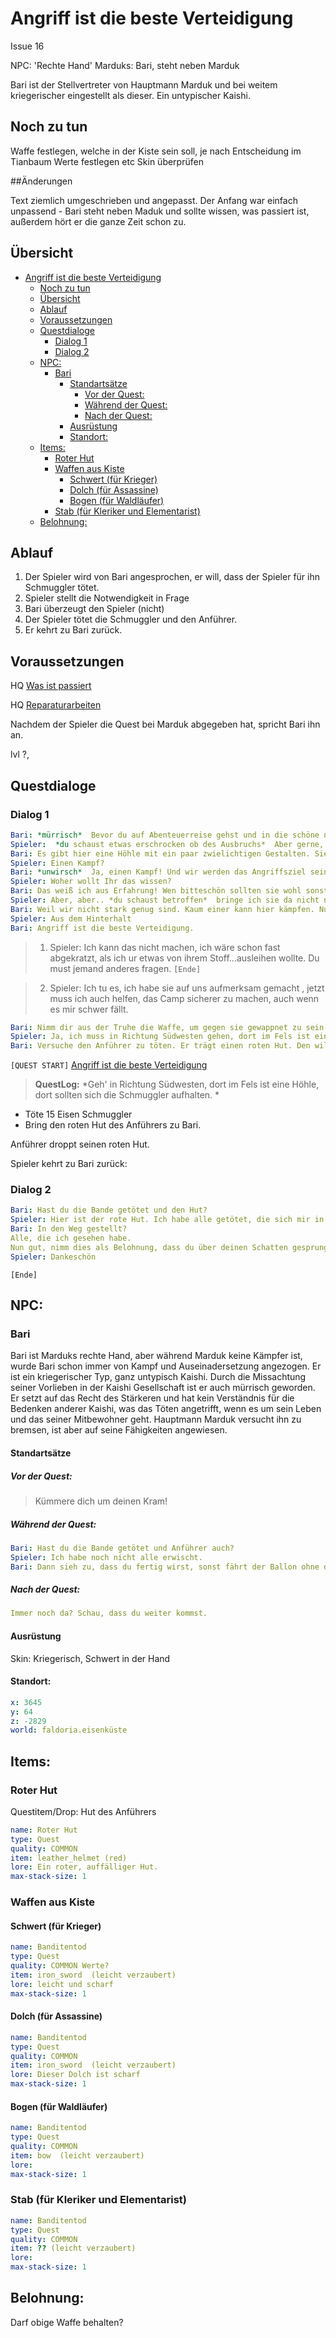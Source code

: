 # Angriff ist die beste Verteidigung

Issue 16

NPC: 'Rechte Hand' Marduks: Bari, steht neben Marduk

Bari ist der Stellvertreter von Hauptmann Marduk und bei weitem kriegerischer eingestellt als dieser. Ein untypischer Kaishi.

## Noch zu tun

Waffe festlegen, welche in der Kiste sein soll, je nach Entscheidung im Tianbaum
Werte festlegen etc
Skin überprüfen


##Änderungen

Text ziemlich umgeschrieben und angepasst. 
Der Anfang war einfach unpassend - Bari steht neben Maduk und sollte wissen, was passiert ist, außerdem hört er die ganze Zeit schon zu. 


## Übersicht

- [Angriff ist die beste Verteidigung](#angriff-ist-die-beste-verteidigung)
  - [Noch zu tun](#noch-zu-tun)
  - [Übersicht](#%C3%BCbersicht)
  - [Ablauf](#ablauf)
  - [Voraussetzungen](#voraussetzungen)
  - [Questdialoge](#questdialoge)
    - [Dialog 1](#dialog-1)
    - [Dialog 2](#dialog-2)
  - [NPC:](#npc)
    - [Bari](#bari)
      - [Standartsätze](#standarts%C3%A4tze)
        - [Vor der Quest:](#vor-der-quest)
        - [Während der Quest:](#w%C3%A4hrend-der-quest)
        - [Nach der Quest:](#nach-der-quest)
      - [Ausrüstung](#ausr%C3%BCstung)
      - [Standort:](#standort)
  - [Items:](#items)
    - [Roter Hut](#roter-hut)
    - [Waffen aus Kiste](#waffen-aus-kiste)
      - [Schwert (für Krieger)](#schwert-f%C3%BCr-krieger)
      - [Dolch (für Assassine)](#dolch-f%C3%BCr-assassine)
      - [Bogen (für Waldläufer)](#bogen-f%C3%BCr-waldl%C3%A4ufer)
    - [Stab (für Kleriker und Elementarist)](#stab-f%C3%BCr-kleriker-und-elementarist)
  - [Belohnung:](#belohnung)

## Ablauf

1. Der Spieler wird von Bari angesprochen, er will, dass der Spieler für ihn Schmuggler tötet.
2. Spieler stellt die Notwendigkeit in Frage
3. Bari überzeugt den Spieler (nicht)
4. Der Spieler tötet die Schmuggler und den Anführer.
5. Er kehrt zu Bari zurück.

## Voraussetzungen

HQ [Was ist passiert](#was-ist-passiert)

HQ [Reparaturarbeiten](#reparaturarbeiten)

Nachdem der Spieler die Quest bei Marduk abgegeben hat, spricht Bari ihn an.

lvl ?,



## Questdialoge

### Dialog 1

```yml
Bari: *mürrisch*  Bevor du auf Abenteuerreise gehst und in die schöne neue Welt aufbrichst, gäbe es eigentlich noch mehr Aufgaben, die du erledigen könntest. Es würde uns, die wir vorerst im Lager zurückbleiben müssen, das Leben etwas erleichtern. *Bari schielt etwas zu Marduk hinüber*
Spieler:  *du schaust etwas erschrocken ob des Ausbruchs*  Aber gerne, was soll ich tun?
Bari: Es gibt hier eine Höhle mit ein paar zwielichtigen Gestalten. Sie scheinen sich auf einen Kampf vorzubereiten.
Spieler: Einen Kampf?
Bari: *unwirsch*  Ja, einen Kampf! Und wir werden das Angriffsziel sein!
Spieler: Woher wollt Ihr das wissen?
Bari: Das weiß ich aus Erfahrung! Wen bitteschön sollten sie wohl sonst als Ziel haben?Die Schimmerwölfe und Bergeisenkatzen? Es ist sonst niemand da, den sie angreifen könnten, außer wir! Außerdem habe ich gehört, dass ein gewisser junger Mann sie auf uns aufmerksam gemacht hat, als er sie bestohlen hat. 
Spieler: Aber, aber.. *du schaust betroffen*  bringe ich sie da nicht noch mehr gegen usn auf? Wieso bereiten wir uns nicht darauf vor und verteidigen uns, wenn sie wirklich kommen? Dann müssen wir sie vielleicht nicht töten.
Bari: Weil wir nicht stark genug sind. Kaum einer kann hier kämpfen. Nur durch den Überraschungeffekt können wir die Schmuggler kriegen. Du musst dich anschleichen und einen nach dem anderen erledigen. 
Spieler: Aus dem Hinterhalt
Bari: Angriff ist die beste Verteidigung.
```

                           
> 1.   Spieler: Ich kann das nicht machen, ich wäre schon fast abgekratzt, als ich ur etwas von ihrem Stoff...ausleihen wollte. Du must jemand anderes fragen.  `[Ende]`


> 2.  Spieler: Ich tu es, ich habe sie auf uns aufmerksam gemacht , jetzt muss ich auch helfen, das Camp sicherer zu machen, auch wenn es mir schwer fällt. 

```yml
Bari: Nimm dir aus der Truhe die Waffe, um gegen sie gewappnet zu sein. Wo sie sic aufhalten, weißt du ja. 
Spieler: Ja, ich muss in Richtung Südwesten gehen, dort im Fels ist eine Höhle, dort halten sich die Schmuggler auf. 
Bari: Versuche den Anführer zu töten. Er trägt einen roten Hut. Den will ich sehen.
``` 
                                         
`[QUEST START]` [Angriff ist die beste Verteidigung](#angriff-ist-die-beste-verteidigung)  

> **QuestLog:** *Geh' in Richtung Südwesten, dort im Fels ist eine Höhle, dort sollten sich die Schmuggler aufhalten. *
- Töte 15 Eisen Schmuggler
- Bring den roten Hut des Anführers zu Bari.

Anführer droppt seinen roten Hut.

Spieler kehrt zu Bari zurück:

### Dialog 2

```yml
Bari: Hast du die Bande getötet und den Hut?
Spieler: Hier ist der rote Hut. Ich habe alle getötet, die sich mir in den Weg gestellt haben.
Bari: In den Weg gestellt?
Alle, die ich gesehen habe.
Nun gut, nimm dies als Belohnung, dass du über deinen Schatten gesprungen bist. Die Leute werden dir dankbar sein, dass sie wieder friedlich schlafen können und sich keine Gedanken mehr machen müssen.
Spieler: Dankeschön
```

`[Ende]` 


## NPC: 

### Bari

Bari ist Marduks rechte Hand, aber während Marduk keine Kämpfer ist, wurde Bari schon immer von Kampf und Auseinadersetzung angezogen. Er ist ein kriegerischer Typ, ganz untypisch Kaishi. Durch die Missachtung seiner Vorlieben in der Kaishi Gesellschaft ist er auch mürrisch geworden. Er setzt auf das Recht des Stärkeren und hat kein Verständnis für die Bedenken anderer Kaishi, was das Töten angetrifft, wenn es um sein Leben und das seiner Mitbewohner geht. Hauptmann Marduk versucht ihn zu bremsen, ist aber auf seine Fähigkeiten angewiesen.  

#### Standartsätze

##### Vor der Quest:

> Kümmere dich um deinen Kram!

##### Während der Quest:

```yml
Bari: Hast du die Bande getötet und Anführer auch?
Spieler: Ich habe noch nicht alle erwischt.
Bari: Dann sieh zu, dass du fertig wirst, sonst fährt der Ballon ohne dich.
```
##### Nach der Quest:

```yml
Immer noch da? Schau, dass du weiter kommst. 
```

#### Ausrüstung

Skin: Kriegerisch,
Schwert in der Hand

#### Standort:

```yml
x: 3645
y: 64
z: -2829
world: faldoria.eisenküste
```

## Items:

### Roter Hut 

Questitem/Drop: Hut des Anführers

```yml
name: Roter Hut
type: Quest
quality: COMMON
item: leather_helmet (red)
lore: Ein roter, auffälliger Hut.
max-stack-size: 1
```

### Waffen aus Kiste

####  Schwert (für Krieger)

```yml
name: Banditentod
type: Quest
quality: COMMON Werte?
item: iron_sword  (leicht verzaubert)
lore: leicht und scharf 
max-stack-size: 1
```

####  Dolch (für Assassine)

```yml
name: Banditentod
type: Quest
quality: COMMON
item: iron_sword  (leicht verzaubert)
lore: Dieser Dolch ist scharf
max-stack-size: 1
```

####  Bogen (für Waldläufer)

```yml
name: Banditentod
type: Quest
quality: COMMON
item: bow  (leicht verzaubert)
lore: 
max-stack-size: 1
```

###  Stab (für Kleriker und Elementarist)

```yml
name: Banditentod
type: Quest
quality: COMMON
item: ?? (leicht verzaubert)
lore: 
max-stack-size: 1

```


## Belohnung:

Darf obige Waffe behalten?





